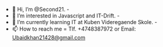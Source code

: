 - 👋 Hi, I’m @Second21. -
- 👀 I’m interested in Javascript and IT-Drift. -
- 🌱 I’m currently learning IT at Kuben Videregaende Skole. -
- 📫 How to reach me = Tlf. +4748387972 or Email: Ubaidkhan21428@gmail.com
